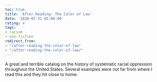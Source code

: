 ```yaml
---
toc: true
title: 'After Reading: The Color of Law'
date: '2020-07-31 05:00:00'
rating: 4
tags:
- racism
- non-fiction
redirect_from:
- "/after-reading-the-color-of-law"
- "/after-reading-the-color-of-law/"
---
```


A great and terrible catalog on the history of systematic racial oppression throughout the United States. Several examples were not far from where I read this and they hit close to home.


